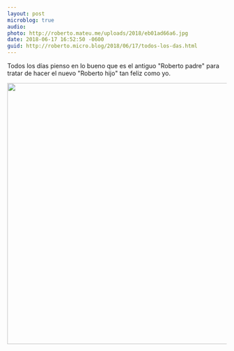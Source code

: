 ```yaml
---
layout: post
microblog: true
audio: 
photo: http://roberto.mateu.me/uploads/2018/eb01ad66a6.jpg
date: 2018-06-17 16:52:50 -0600
guid: http://roberto.micro.blog/2018/06/17/todos-los-das.html
---
```

Todos los días pienso en lo bueno que es el antiguo "Roberto padre" para tratar de hacer el nuevo "Roberto hijo" tan feliz como yo.

<img src="http://roberto.mateu.me/uploads/2018/eb01ad66a6.jpg" width="600" height="600" />
